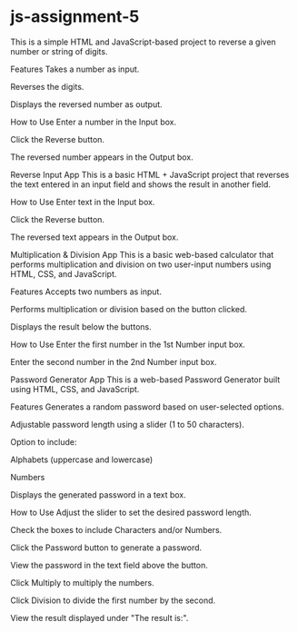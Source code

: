 # js-assignment-5

This is a simple HTML and JavaScript-based project to reverse a given number or string of digits.

Features
Takes a number as input.

Reverses the digits.

Displays the reversed number as output.

How to Use
Enter a number in the Input box.

Click the Reverse button.

The reversed number appears in the Output box.


Reverse Input App
This is a basic HTML + JavaScript project that reverses the text entered in an input field and shows the result in another field.

How to Use
Enter text in the Input box.

Click the Reverse button.

The reversed text appears in the Output box.




Multiplication & Division App
This is a basic web-based calculator that performs multiplication and division on two user-input numbers using HTML, CSS, and JavaScript.

Features
Accepts two numbers as input.

Performs multiplication or division based on the button clicked.

Displays the result below the buttons.

How to Use
Enter the first number in the 1st Number input box.

Enter the second number in the 2nd Number input box.



Password Generator App
This is a web-based Password Generator built using HTML, CSS, and JavaScript.

Features
Generates a random password based on user-selected options.

Adjustable password length using a slider (1 to 50 characters).

Option to include:

Alphabets (uppercase and lowercase)

Numbers

Displays the generated password in a text box.

How to Use
Adjust the slider to set the desired password length.

Check the boxes to include Characters and/or Numbers.

Click the Password button to generate a password.

View the password in the text field above the button.


Click Multiply to multiply the numbers.

Click Division to divide the first number by the second.

View the result displayed under "The result is:".
